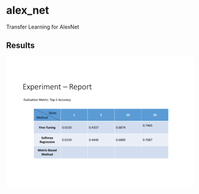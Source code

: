 # alex_net
Transfer Learning for AlexNet

## Results
<p align="center">
  <img src="Exp9.pdf">
</p>
